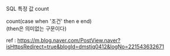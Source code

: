 SQL 특정 값 count

count(case when '조건' then e end)<br>
(then은 의미없는 구문이다)

ref : https://m.blog.naver.com/PostView.naver?isHttpsRedirect=true&blogId=dmstjq0412&logNo=221543632671
